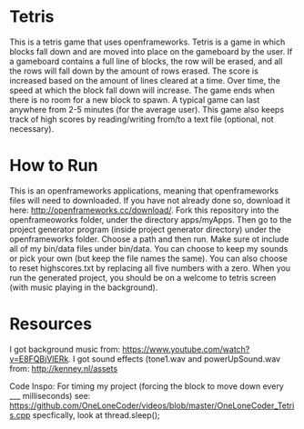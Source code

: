 # Tetris

This is a tetris game that uses openframeworks. Tetris is a game in which blocks fall down and are moved into place on the gameboard by the user. If a gameboard contains a full line of blocks, the row will be erased, and all the rows will fall down by the amount of rows erased. The score is increased based on the amount of lines cleared at a time. Over time, the speed at which the block fall down will increase. The game ends when there is no room for a new block to spawn. A typical game can last anywhere from 2-5 minutes (for the average user). This game also keeps track of high scores by reading/writing from/to a text file (optional, not necessary).

# How to Run

This is an openframeworks applications, meaning that openframeworks files will need to downloaded. If you have not already done so, download it here: http://openframeworks.cc/download/.
Fork this repository into the openframeoworks folder, under the directory apps/myApps. 
Then go to the project generator program (inside project generator directory) under the openframeworks folder. Choose a path and then run.
Make sure ot include all of my bin/data files under bin/data. You can choose to keep my sounds or pick your own (but keep the file names the same). You can also choose to reset highscores.txt by replacing all five numbers with a zero.
When you run the generated project, you should be on a welcome to tetris screen (with music playing in the background).


# Resources 

I got background music from: https://www.youtube.com/watch?v=E8FQBjVlERk.
I got sound effects (tone1.wav and powerUpSound.wav from: http://kenney.nl/assets

Code Inspo:
For timing my project (forcing the block to move down every ___ milliseconds) see: https://github.com/OneLoneCoder/videos/blob/master/OneLoneCoder_Tetris.cpp
specfically, look at thread.sleep();
